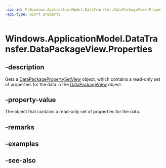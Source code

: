 ```yaml
---
-api-id: P:Windows.ApplicationModel.DataTransfer.DataPackageView.Properties
-api-type: winrt property
---
```


<!-- Property syntax
public Windows.ApplicationModel.DataTransfer.DataPackagePropertySetView Properties { get; }
-->

# Windows.ApplicationModel.DataTransfer.DataPackageView.Properties

## -description
Gets a [DataPackagePropertySetView](datapackagepropertysetview.md) object, which contains a read-only set of properties for the data in the [DataPackageView](datapackageview.md) object.

## -property-value
The object that contains a read-only set of properties for the data.

## -remarks

## -examples

## -see-also
